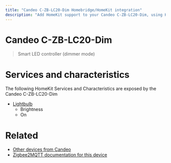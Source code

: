 ```yaml
---
title: "Candeo C-ZB-LC20-Dim Homebridge/HomeKit integration"
description: "Add HomeKit support to your Candeo C-ZB-LC20-Dim, using Homebridge, Zigbee2MQTT and homebridge-z2m."
---
```

<!---
This file has been GENERATED using src/docgen/docgen.ts
DO NOT EDIT THIS FILE MANUALLY!
-->
# Candeo C-ZB-LC20-Dim
> Smart LED controller (dimmer mode)


# Services and characteristics
The following HomeKit Services and Characteristics are exposed by
the Candeo C-ZB-LC20-Dim

* [Lightbulb](../../light.md)
  * Brightness
  * On


# Related
* [Other devices from Candeo](../index.md#candeo)
* [Zigbee2MQTT documentation for this device](https://www.zigbee2mqtt.io/devices/C-ZB-LC20-Dim.html)